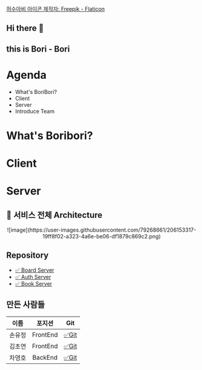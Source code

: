 <a href="https://www.flaticon.com/kr/free-icons/" title="허수아비 아이콘">허수아비 아이콘  제작자: Freepik - Flaticon</a>
## Hi there 👋

## this is Bori - Bori

# Agenda

* What's BoriBori?
* Client
* Server
* Introduce Team

# What's Boribori?

# Client

# Server

## 🌼 서비스 전체 Architecture


<div style="text-align : center;">
![image](https://user-images.githubusercontent.com/79268661/206153317-19ff8f02-a323-4a6e-be06-df1879c869c2.png)
</div>

## Repository

* [✅ Board Server](https://github.com/Bori-Bori/board-server/wiki)
* [✅ Auth Server](https://github.com/Bori-Bori/auth-server/wiki)
* [✅ Book Server](https://github.com/Bori-Bori/book-server/wiki)


## 만든 사람들

|이름|포지션|Git|
|:-----:|:-----:|:-----:|
|손유정|FrontEnd|[✅Git](https://github.com/YoujungSon)|
|김초연|FrontEnd|[✅Git](https://github.com/vnfdusdl)|
|차영호|BackEnd|[✅Git](https://github.com/Cha-Young-Ho)|


